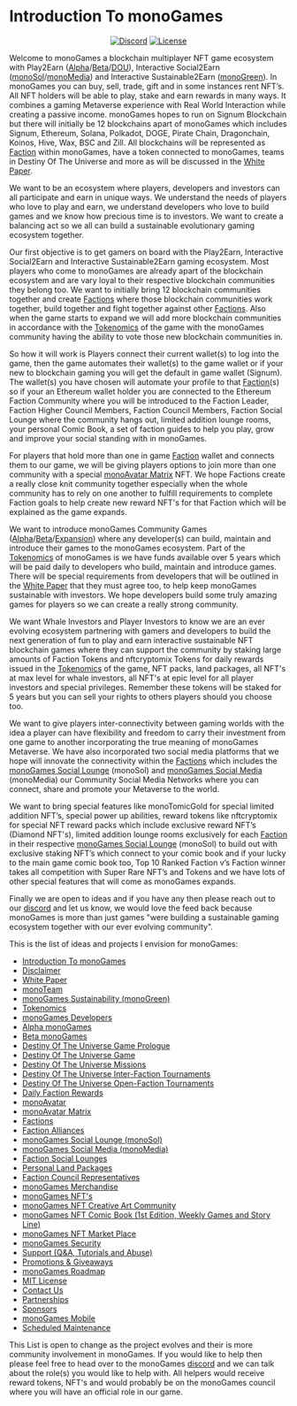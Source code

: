 <h1><strong>Introduction To monoGames</strong></h1>

<p align="center"> 
<a href="https://discord.gg/5V4Y7y2gwV"><img src="https://img.shields.io/static/v1?logo=discord&label=&message=Discord&color=36393f&style=flat-square" alt="Discord"></a>
<a href="https://github.com/369gtech/MIT-License/blob/main/LICENSE"><img src="https://img.shields.io/github/license/antonkomarev/github-profile-views-counter.svg?&color=green&style=flat-square" alt="License"></a>
</p>

Welcome to monoGames a blockchain multiplayer NFT game ecosystem with Play2Earn (<a href="https://github.com/369gtech/Alpha-monoGames">Alpha</a>/<a href="https://github.com/369gtech/Beta-monoGames">Beta</a>/<a href="https://github.com/369gtech/Destiny-Of-The-Universe-Game-Prologue">DOU</a>), Interactive Social2Earn (<a href="https://github.com/369gtech/monoGames-Social-Lounge-monoSol-">monoSol</a>/<a href="https://github.com/369gtech/monoGames-Social-Media-monoMedia-">monoMedia</a>) and Interactive Sustainable2Earn (<a href="https://github.com/369gtech/monoGames-Sustainability-monoGreen-">monoGreen</a>). In monoGames you can buy, sell, trade, gift and in some instances rent NFT’s. All NFT holders will be able to play, stake and earn rewards in many ways. It combines a gaming Metaverse experience with Real World Interaction while creating a passive income. monoGames hopes to run on Signum Blockchain but there will initially be 12 blockchains apart of monoGames which includes Signum, Ethereum, Solana, Polkadot, DOGE, Pirate Chain, Dragonchain, Koinos, Hive, Wax, BSC and Zill. All blockchains will be represented as <a href="https://github.com/369gtech/Factions">Faction</a> within monoGames, have a token connected to monoGames, teams in Destiny Of The Universe and more as will be discussed in the <a href="https://github.com/369gtech/White-Paper">White Paper</a>.

We want to be an ecosystem where players, developers and investors can all participate and earn in unique ways. We understand the needs of players who love to play and earn, we understand developers who love to build games and we know how precious time is to investors. We want to create a balancing act so we all can build a sustainable evolutionary gaming ecosystem together.

Our first objective is to get gamers on board with the Play2Earn, Interactive Social2Earn and Interactive Sustainable2Earn gaming ecosystem. Most players who come to monoGames are already apart of the blockchain ecosystem and are vary loyal to their respective blockchain communities they belong too. We want to initially bring 12 blockchain communities together and create <a href="https://github.com/369gtech/Factions">Factions</a> where those blockchain communities work together, build together and fight together against other <a href="https://github.com/369gtech/Factions">Factions</a>. Also when the game starts to expand we will add more blockchain communities in accordance with the <a href="https://github.com/369gtech/Tokenomics">Tokenomics</a> of the game with the monoGames community having the ability to vote those new blockchain communities in.

So how it will work is Players connect their current wallet(s) to log into the game, then the game automates their wallet(s) to the game wallet or if your new to blockchain gaming you will get the default in game wallet (Signum). The wallet(s) you have chosen will automate your profile to that <a href="https://github.com/369gtech/Factions">Faction</a>(s) so if your an Ethereum wallet holder you are connected to the Ethereum Faction Community where you will be introduced to the Faction Leader, Faction Higher Council Members, Faction Council Members, Faction Social Lounge where the community hangs out, limited addition lounge rooms, your personal Comic Book, a set of faction guides to help you play, grow and improve your social standing with in monoGames.

For players that hold more than one in game <a href="https://github.com/369gtech/Factions">Faction</a> wallet and connects them to our game, we will be giving players options to join more than one community with a special <a href="https://github.com/369gtech/monoAvatar-Matrix">monoAvatar Matrix</a> NFT. We hope Factions create a really close knit community together especially when the whole community has to rely on one another to fulfill requirements to complete Faction goals to help create new reward NFT's for that Faction which will be explained as the game expands.

We want to introduce monoGames Community Games (<a href="https://github.com/369gtech/Alpha-monoGames">Alpha</a>/<a href="https://github.com/369gtech/Beta-monoGames">Beta</a>/<a href="https://github.com/369gtech/monoGames-Expansion">Expansion</a>) where any developer(s) can build, maintain and introduce their games to the monoGames ecosystem. Part of the <a href="https://github.com/369gtech/Tokenomics">Tokenomics</a> of monoGames is we have funds available over 5 years which will be paid daily to developers who build, maintain and introduce games. There will be special requirements from developers that will be outlined in the <a href="https://github.com/369gtech/White-Paper">White Paper</a> that they must agree too, to help keep monoGames sustainable with investors. We hope developers build some truly amazing games for players so we can create a really strong community.

We want Whale Investors and Player Investors to know we are an ever evolving ecosystem partnering with gamers and developers to build the next generation of fun to play and earn interactive sustainable NFT blockchain games where they can support the community by staking large amounts of Faction Tokens and nftcryptomix Tokens for daily rewards issued in the <a href="https://github.com/369gtech/Tokenomics">Tokenomics</a> of the game, NFT packs, land packages, all NFT's at max level for whale investors, all NFT's at epic level for all player investors and special privileges. Remember these tokens will be staked for 5 years but you can sell your rights to others players should you choose too.

We want to give players inter-connectivity between gaming worlds with the idea a player can have flexibility and freedom to carry their investment from one game to another incorporating the true meaning of monoGames Metaverse. We have also incorporated two social media platforms that we hope will innovate the connectivity within the <a href="https://github.com/369gtech/Factions">Factions</a> which includes the <a href="https://github.com/369gtech/monoGames-Social-Lounge-monoSol-">monoGames Social Lounge</a> (monoSol) and <a href="https://github.com/369gtech/monoGames-Social-Media-monoMedia-">monoGames Social Media</a> (monoMedia) our Community Social Media Networks where you can connect, share and promote your Metaverse to the world.

We want to bring special features like monoTomicGold for special limited addition NFT’s, special power up abilities, reward tokens like nftcryptomix for special NFT reward packs which include exclusive reward NFT’s (Diamond NFT's), limited addition lounge rooms exclusively for each <a href="https://github.com/369gtech/Factions">Faction</a> in their respective <a href="https://github.com/369gtech/monoGames-Social-Lounge-monoSol-">monoGames Social Lounge</a> (monoSol) to build out with exclusive staking NFT’s which connect to your comic book and if your lucky to the main game comic book too, Top 10 Ranked Faction v’s Faction winner takes all competition with Super Rare NFT’s and Tokens and we have lots of other special features that will come as monoGames expands.

Finally we are open to ideas and if you have any then please reach out to our <a href="https://discord.gg/5V4Y7y2gwV">discord</a> and let us know, we would love the feed back because monoGames is more than just games "were building a sustainable gaming ecosystem together with our ever evolving community".

This is the list of ideas and projects I envision for monoGames:

<ul>
  <li><a href="https://github.com/369gtech/monoGames">Introduction To monoGames</a></li>
  <li><a href="https://github.com/369gtech/Disclaimer">Disclaimer</a></li>
  <li><a href="https://github.com/369gtech/White-Paper">White Paper</a></li>
  <li><a href="https://github.com/369gtech/monoTeam">monoTeam</a></li>
  <li><a href="https://github.com/369gtech/monoGames-Sustainability-monoGreen-">monoGames Sustainability (monoGreen)</a></li>
  <li><a href="https://github.com/369gtech/Tokenomics">Tokenomics</a></li>
  <li><a href="https://github.com/369gtech/monoGames-Developers">monoGames Developers</a></li>
  <li><a href="https://github.com/369gtech/Alpha-monoGames">Alpha monoGames</a></li>
  <li><a href="https://github.com/369gtech/Beta-monoGames">Beta monoGames</a></li>
  <li><a href="https://github.com/369gtech/Destiny-Of-The-Universe-Game-Prologue">Destiny Of The Universe Game Prologue</a></li>
  <li><a href="https://github.com/369gtech/Destiny-Of-The-Universe-Game">Destiny Of The Universe Game</a></li>
  <li><a href="https://github.com/369gtech/Destiny-Of-The-Universe-Missions">Destiny Of The Universe Missions</a></li>
  <li><a href="https://github.com/369gtech/Destiny-Of-The-Universe-Inter-Faction-Tournaments">Destiny Of The Universe Inter-Faction Tournaments</a></li>
  <li><a href="https://github.com/369gtech/Destiny-Of-The-Universe-Open-Faction-Tournaments">Destiny Of The Universe Open-Faction Tournaments</a></li>
  <li><a href="https://github.com/369gtech/Daily-Faction-Rewards">Daily Faction Rewards</a></li>
  <li><a href="https://github.com/369gtech/monoAvatar">monoAvatar</a></li>
  <li><a href="https://github.com/369gtech/monoAvatar-Matrix">monoAvatar Matrix</a></li>  
  <li><a href="https://github.com/369gtech/Factions">Factions</a></li>
  <li><a href="https://github.com/369gtech/Faction-Alliances">Faction Alliances</a></li>
  <li><a href="https://github.com/369gtech/monoGames-Social-Lounge-monoSol-">monoGames Social Lounge (monoSol)</a></li>
  <li><a href="https://github.com/369gtech/monoGames-Social-Media-monoMedia-">monoGames Social Media (monoMedia)</a></li>
  <li><a href="https://github.com/369gtech/Faction-Social-Lounges">Faction Social Lounges</a></li>
  <li><a href="https://github.com/369gtech/Personal-Land-Packages">Personal Land Packages</a></li>
  <li><a href="https://github.com/369gtech/Faction-Council-Representatives">Faction Council Representatives</a></li>
  <li><a href="https://github.com/369gtech/monoGames-Merchandise">monoGames Merchandise</a></li>
  <li><a href="https://github.com/369gtech/monoGames-NFT-s">monoGames NFT's</a></li>
  <li><a href="https://github.com/369gtech/monoGames-NFT-Creative-Art-Community">monoGames NFT Creative Art Community</a></li>
  <li><a href="https://github.com/369gtech/monoGames-NFT-Comic-Book-1st-Edition-Weekly-Games-and-Story-Line-">monoGames NFT Comic Book (1st Edition, Weekly Games and Story Line)</a></li>
  <li><a href="https://github.com/369gtech/monoGames-NFT-Market-Place">monoGames NFT Market Place</a></li>
  <li><a href="https://github.com/369gtech/monoGames-Security">monoGames Security</a></li>
  <li><a href="https://github.com/369gtech/Support-Q-A-Tutorials-and-Abuse-">Support (Q&A, Tutorials and Abuse)</a></li>
  <li><a href="https://github.com/369gtech/Promotions-Giveaways">Promotions & Giveaways</a></li>
  <li><a href="https://github.com/369gtech/monoGames-Roadmap">monoGames Roadmap</a></li>
  <li><a href="https://github.com/369gtech/monoGames/blob/main/MIT%20License">MIT License</a></li>
  <li><a href="https://github.com/369gtech/Contact-Us">Contact Us</a></li>
  <li><a href="https://github.com/369gtech/monoGames/blob/main/Partnerships">Partnerships</a></li>
  <li><a href="https://github.com/369gtech/monoGames/blob/main/Sponsors">Sponsors</a></li>
  <li><a href="https://github.com/369gtech/monoGames-Mobile">monoGames Mobile</a></li>
  <li><a href="https://github.com/369gtech/monoGames/blob/main/Scheduled%20Maintenance">Scheduled Maintenance</a></li>
</ul>  

This List is open to change as the project evolves and their is more community involvement in monoGames. If you would like to help then please feel free to head over to the monoGames <a href="https://discord.gg/5V4Y7y2gwV">discord</a> and we can talk about the role(s) you would like to help with. All helpers would receive reward tokens, NFT's and would probably be on the monoGames council where you will have an official role in our game.
